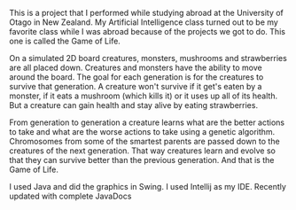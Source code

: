 This is a project that I performed while studying abroad at the University of Otago in New Zealand. My Artificial Intelligence class turned out to be my favorite class while I was abroad because of the projects we got to do. This one is called the Game of Life. 

On a simulated 2D board creatures, monsters, mushrooms and strawberries are all placed down. Creatures and monsters have the ability to move around the board. The goal for each generation is for the creatures to survive that generation. A creature won't survive if it get's eaten by a monster, if it eats a mushroom (which kills it) or it uses up all of its health. But a creature can gain health and stay alive by eating strawberries. 

From generation to generation a creature learns what are the better actions to take and what are the worse actions to take using a genetic algorithm. Chromosomes from some of the smartest parents are passed down to the creatures of the next generation. That way creatures learn and evolve so that they can survive better than the previous generation. And that is the Game of Life. 

I used Java and did the graphics in Swing. I used Intellij as my IDE.  Recently updated with complete JavaDocs
